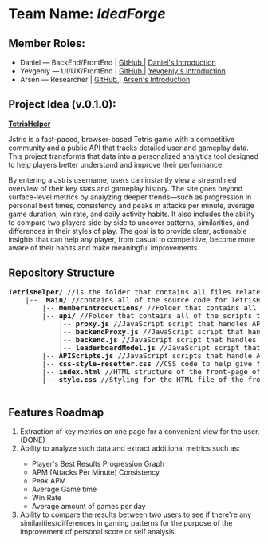 <h1>Team Name: <i>IdeaForge</i></h1>

<h2>Member Roles:</h2>
<ul>
	<li>Daniel — BackEnd/FrontEnd | <a href="https://github.com/AtomicRecall/">GitHub </a> | <a href="https://yevexe.github.io/3140ProjectsRepo/TetrisHelper/main/MemberIntroductions/Daniel/SelfIntroduction.html">Daniel's Introduction</a></li>
	<li>Yevgeniy — UI/UX/FrontEnd | <a href="https://github.com/yevexe/">GitHub </a> | <a href="https://yevexe.github.io/3140ProjectsRepo/TetrisHelper/main/MemberIntroductions/Yevgeniy/index.html">Yevgeniy's Introduction</a></li>
	<li>Arsen — Researcher | <a href="https://github.com/YaArsen">GitHub </a> | <a href= "https://github.com/yevexe/3140ProjectsRepo/blob/main/TetrisHelper/main/MemberIntroductions/Arsen/index.html">Arsen's Introduction</a></li>
</ul>

<h2>Project Idea <b>(v.0.1.0)</b>:</h2>
<p><b><a href="https://yevexe.github.io/3140ProjectsRepo/TetrisHelper/main/index.html">TetrisHelper</a></b></p>
<p>Jstris is a fast-paced, browser-based Tetris game with a competitive community and a public API that tracks detailed user and gameplay data. This project transforms that data into a personalized analytics tool designed to help players better understand and improve their performance.

By entering a Jstris username, users can instantly view a streamlined overview of their key stats and gameplay history. The site goes beyond surface-level metrics by analyzing deeper trends—such as progression in personal best times, consistency and peaks in attacks per minute, average game duration, win rate, and daily activity habits. It also includes the ability to compare two players side by side to uncover patterns, similarities, and differences in their styles of play. The goal is to provide clear, actionable insights that can help any player, from casual to competitive, become more aware of their habits and make meaningful improvements.</p>

<p>
	<h2>Repository Structure</h2>
	<pre>
<b>TetrisHelper/</b> //is the folder that contains all files related to this project.
	|-- <b>&nbsp;Main/</b> //contains all of the source code for TetrisHelper.
		|--<b>&nbsp;MemberIntroductions/</b> //Folder that contains all of the developer's introductions.
		|--<b>&nbsp;api/</b> //Folder that contains all of the scripts that relate to the backend.
			|--<b>&nbsp;proxy.js</b> //JavaScript script that handles API calls to Jstris.
			|--<b>&nbsp;backendProxy.js</b> //JavaScript script that handles API calls back to the database.
			|--<b>&nbsp;backend.js</b> //JavaScript script that handles all database API calls.
			|--<b>&nbsp;leaderboardModel.js</b> //JavaScript script that creates the leaderboard.sqlite database and puts it with that specific schema.
		|--<b>&nbsp;APIScripts.js</b> //JavaScript scripts that handle API calls to our proxy and handles everything that relates to the front-end.
		|--<b>&nbsp;css-style-resetter.css</b> //CSS code to help give further control to how the browser renders the website
		|--<b>&nbsp;index.html</b> //HTML structure of the front-page of Tetris Helper.
		|--<b>&nbsp;style.css</b> //Styling for the HTML file of the front-page. 
	</pre>


 <h2>Features Roadmap</h2>
 <ol>
	 <li>Extraction of key metrics on one page for a convenient view for the user. (DONE) </li>
	 <li>Ability to analyze such data and extract additional metrics such as:</li>
	 	<ul>
			<li>Player's Best Results Progression Graph</li>
			<li>APM (Attacks Per Minute) Consistency</li>
			<li>Peak APM</li>
			<li>Average Game time</li>
			<li>Win Rate</li>
			<li>Average amount of games per day</li>
		</ul>
	 <li>Ability to compare the results between two users to see if there're any 
		 similarities/differences in gaming patterns for the purpose of the 
		 improvement of personal score or self analysis.</li>
 </ol>
</p>
